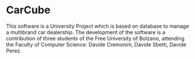 # CarCube
This software is a University Project which is based on database to manage a multibrand car dealership.
The development of the software is a contribution of three students of the Free University of Bolzano, attending the Faculty of Computer Science: Davide Cremonini, Davide Sbetti, Davide Perez.
